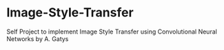 # Image-Style-Transfer
Self Project to implement Image Style Transfer using Convolutional Neural Networks by A. Gatys 
